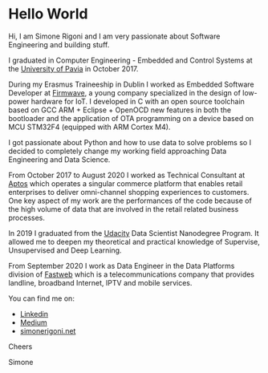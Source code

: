 # Hello World

Hi, I am Simone Rigoni and I am very passionate about Software Engineering and building stuff.

I graduated in Computer Engineering - Embedded and Control Systems at the [University of Pavia](http://wcm-3.unipv.it/site/en/home.html) in October 2017.

During my Erasmus Traineeship in Dublin I worked as Embedded Software Developer at [Firmwave](https://iot.taoglas.com/), a young company specialized in the design of low-power hardware for IoT. I developed in C with an open source toolchain based on GCC ARM + Eclipse + OpenOCD new features in both the bootloader and the application of OTA programming on a device based on MCU STM32F4 (equipped with ARM Cortex M4).

I got passionate about Python and how to use data to solve problems so I decided to completely change my working field approaching Data Engineering and Data Science.

From October 2017 to August 2020 I worked as Technical Consultant at [Aptos](https://www.aptos.com/) which operates a singular commerce platform that enables retail enterprises to deliver omni-channel shopping experiences to customers. One key aspect of my work are the performances of the code because of the high volume of data that are involved in the retail related business processes.

In 2019 I graduated from the [Udacity](https://www.udacity.com/) Data Scientist Nanodegree Program. It allowed me to deepen my theoretical and practical knowledge of Supervise, Unsupervised and Deep Learning.

From September 2020 I work as Data Engineer in the Data Platforms division of [Fastweb](https://www.fastweb.it/) which is a telecommunications company that provides landline, broadband Internet, IPTV and mobile services.

You can find me on:
 - [Linkedin](https://www.linkedin.com/in/simone-rigoni-852b40101)
 - [Medium](https://simone-rigoni01.medium.com/)
 - [simonerigoni.net](http://www.simonerigoni.net)
 
Cheers

Simone
